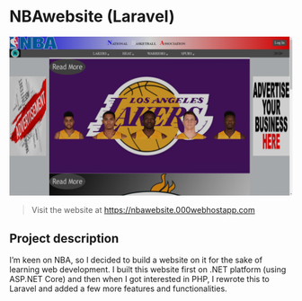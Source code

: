 # NBAwebsite (Laravel)

![NBAwebsite (Laravel)](readme.png "NBAwebsite (Laravel)")
>Visit the website at https://nbawebsite.000webhostapp.com

## Project description
I’m keen on NBA, so I decided to build a website on it for the sake of learning web development. I built this website first on .NET platform (using ASP.NET Core) and then when I got interested in PHP, I rewrote this to Laravel and added a few more features and functionalities.

